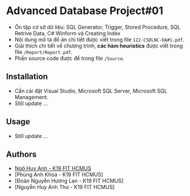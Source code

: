 # Advanced Database Project#01

- Ôn tập cơ sở dữ liệu: SQL Generator, Trigger, Stored Procedure, SQL Retrive Data, C# Winform và Creating Index
- Nội dung mô tả đồ án chi tiết được viết trong file `122-CSDLNC-DA#1.pdf`.
- Giải thích chi tiết về chương trình, **các hàm heuristics** được viết trong file `/Report/Report.pdf`.
- Phần source code được để trong file `/Source`.

## Installation

- Cần cài đặt Visual Studio, Microsoft SQL Server, Microsoft SQL Management.
- Still update ...

## Usage

- Still update ...

## Authors

- [Ngô Huy Anh - K19 FIT HCMUS](https://github.com/tristanhuyanhngo)
- [Phùng Anh Khoa - K19 FIT HCMUS]
- [Đoàn Nguyễn Hương Lan - K19 FIT HCMUS]
- [Nguyễn Huy Anh Thư - K19 FIT HCMUS]
